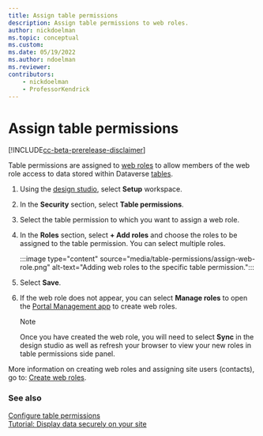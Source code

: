 ```yaml
---
title: Assign table permissions
description: Assign table permissions to web roles.
author: nickdoelman
ms.topic: conceptual
ms.custom: 
ms.date: 05/19/2022
ms.author: ndoelman
ms.reviewer:
contributors:
    - nickdoelman
    - ProfessorKendrick
---
```


# Assign table permissions

[!INCLUDE[cc-beta-prerelease-disclaimer](../includes/cc-beta-prerelease-disclaimer.md)]

Table permissions are assigned to [web roles](create-web-roles.md) to allow members of the web role access to data stored within Dataverse [tables](../configure/data-workspace-tables.md).

1. Using the [design studio](../getting-started/use-design-studio.md), select **Setup** workspace.

1. In the **Security** section, select **Table permissions**.

1. Select the table permission to which you want to assign a web role.

1. In the **Roles** section, select **+ Add roles** and choose the roles to be assigned to the table permission. You can select multiple roles.

    :::image type="content" source="media/table-permissions/assign-web-role.png" alt-text="Adding web roles to the specific table permission.":::

1. Select **Save**.

1. If the web role does not appear, you can select **Manage roles** to open the [Portal Management app](../configure/portal-management-app.md) to create web roles.

    >[!NOTE]
    >Once you have created the web role, you will need to select **Sync** in the design studio as well as refresh your browser to view your new roles in table permissions side panel.

More information on creating web roles and assigning site users (contacts), go to: [Create web roles](create-web-roles.md).

### See also

[Configure table permissions](table-permissions.md)<br>
[Tutorial: Display data securely on your site](../getting-started/tutorial-display-data-securely.md)
